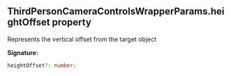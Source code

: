 
## ThirdPersonCameraControlsWrapperParams.heightOffset property

Represents the vertical offset from the target object

**Signature:**

```typescript
heightOffset?: number;
```
